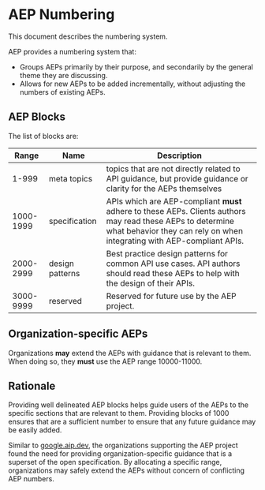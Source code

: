 # AEP Numbering

This document describes the numbering system.

AEP provides a numbering system that:

- Groups AEPs primarily by their purpose, and secondarily by the general theme
  they are discussing.
- Allows for new AEPs to be added incrementally, without adjusting the numbers
  of existing AEPs.

## AEP Blocks

The list of blocks are:

| Range     | Name            | Description                                                                                                                                                                           |
| --------- | --------------- | ------------------------------------------------------------------------------------------------------------------------------------------------------------------------------------- |
| 1-999     | meta topics     | topics that are not directly related to API guidance, but provide guidance or clarity for the AEPs themselves                                                                         |
| 1000-1999 | specification   | APIs which are AEP-compliant **must** adhere to these AEPs. Clients authors may read these AEPs to determine what behavior they can rely on when integrating with AEP-compliant APIs. |
| 2000-2999 | design patterns | Best practice design patterns for common API use cases. API authors should read these AEPs to help with the design of their APIs.                                                     |
| 3000-9999 | reserved        | Reserved for future use by the AEP project.                                                                                                                                           |

## Organization-specific AEPs

Organizations **may** extend the AEPs with guidance that is relevant to them.
When doing so, they **must** use the AEP range 10000-11000.

## Rationale

Providing well delineated AEP blocks helps guide users of the AEPs to the
specific sections that are relevant to them. Providing blocks of 1000 ensures
that are a sufficient number to ensure that any future guidance may be easily
added.

Similar to [google.aip.dev](google.aip.dev), the organizations supporting the
AEP project found the need for providing organization-specific guidance that is
a superset of the open specification. By allocating a specific range,
organizations may safely extend the AEPs without concern of conflicting AEP
numbers.
